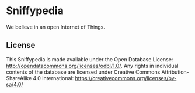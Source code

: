 Sniffypedia
===========

We believe in an open Internet of Things.


License
-------

This Sniffypedia is made available under the Open Database License: http://opendatacommons.org/licenses/odbl/1.0/.  Any rights in individual contents of the database are licensed under Creative Commons Attribution-ShareAlike 4.0 International: https://creativecommons.org/licenses/by-sa/4.0/


